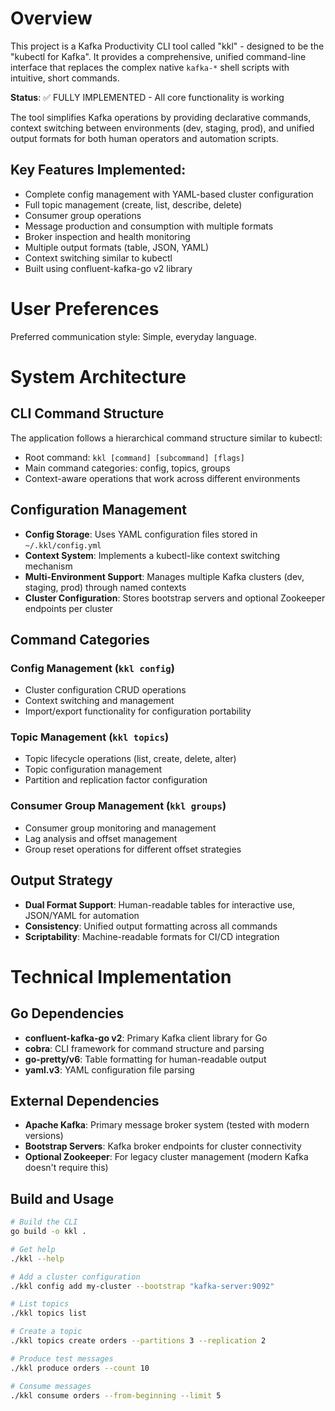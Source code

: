 # Overview

This project is a Kafka Productivity CLI tool called "kkl" - designed to be the "kubectl for Kafka". It provides a comprehensive, unified command-line interface that replaces the complex native `kafka-*` shell scripts with intuitive, short commands.

**Status**: ✅ FULLY IMPLEMENTED - All core functionality is working

The tool simplifies Kafka operations by providing declarative commands, context switching between environments (dev, staging, prod), and unified output formats for both human operators and automation scripts.

## Key Features Implemented:
- Complete config management with YAML-based cluster configuration
- Full topic management (create, list, describe, delete)
- Consumer group operations
- Message production and consumption with multiple formats
- Broker inspection and health monitoring  
- Multiple output formats (table, JSON, YAML)
- Context switching similar to kubectl
- Built using confluent-kafka-go v2 library

# User Preferences

Preferred communication style: Simple, everyday language.

# System Architecture

## CLI Command Structure
The application follows a hierarchical command structure similar to kubectl:
- Root command: `kkl [command] [subcommand] [flags]`
- Main command categories: config, topics, groups
- Context-aware operations that work across different environments

## Configuration Management
- **Config Storage**: Uses YAML configuration files stored in `~/.kkl/config.yml`
- **Context System**: Implements a kubectl-like context switching mechanism
- **Multi-Environment Support**: Manages multiple Kafka clusters (dev, staging, prod) through named contexts
- **Cluster Configuration**: Stores bootstrap servers and optional Zookeeper endpoints per cluster

## Command Categories

### Config Management (`kkl config`)
- Cluster configuration CRUD operations
- Context switching and management
- Import/export functionality for configuration portability

### Topic Management (`kkl topics`) 
- Topic lifecycle operations (list, create, delete, alter)
- Topic configuration management
- Partition and replication factor configuration

### Consumer Group Management (`kkl groups`)
- Consumer group monitoring and management
- Lag analysis and offset management
- Group reset operations for different offset strategies

## Output Strategy
- **Dual Format Support**: Human-readable tables for interactive use, JSON/YAML for automation
- **Consistency**: Unified output formatting across all commands
- **Scriptability**: Machine-readable formats for CI/CD integration

# Technical Implementation

## Go Dependencies
- **confluent-kafka-go v2**: Primary Kafka client library for Go
- **cobra**: CLI framework for command structure and parsing
- **go-pretty/v6**: Table formatting for human-readable output
- **yaml.v3**: YAML configuration file parsing

## External Dependencies
- **Apache Kafka**: Primary message broker system (tested with modern versions)
- **Bootstrap Servers**: Kafka broker endpoints for cluster connectivity
- **Optional Zookeeper**: For legacy cluster management (modern Kafka doesn't require this)

## Build and Usage
```bash
# Build the CLI
go build -o kkl .

# Get help
./kkl --help

# Add a cluster configuration
./kkl config add my-cluster --bootstrap "kafka-server:9092"

# List topics
./kkl topics list

# Create a topic
./kkl topics create orders --partitions 3 --replication 2

# Produce test messages
./kkl produce orders --count 10

# Consume messages
./kkl consume orders --from-beginning --limit 5
```